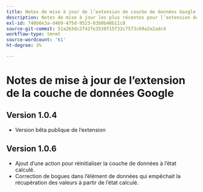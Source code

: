 ```yaml
---
title: Notes de mise à jour de l’extension de couche de données Google
description: Notes de mise à jour les plus récentes pour l’extension de balise de la couche de données Google dans Adobe Experience Platform.
exl-id: 740b6e3a-d469-475d-9523-03b0b48b11c8
source-git-commit: 51a263dc2f42fe3538f15f32c7573c69a2e2adc4
workflow-type: tm+mt
source-wordcount: '61'
ht-degree: 3%

---
```


# Notes de mise à jour de l’extension de la couche de données Google

## Version 1.0.4

* Version bêta publique de l’extension

## Version 1.0.6

* Ajout d’une action pour réinitialiser la couche de données à l’état calculé.
* Correction de bogues dans l’élément de données qui empêchait la récupération des valeurs à partir de l’état calculé.
